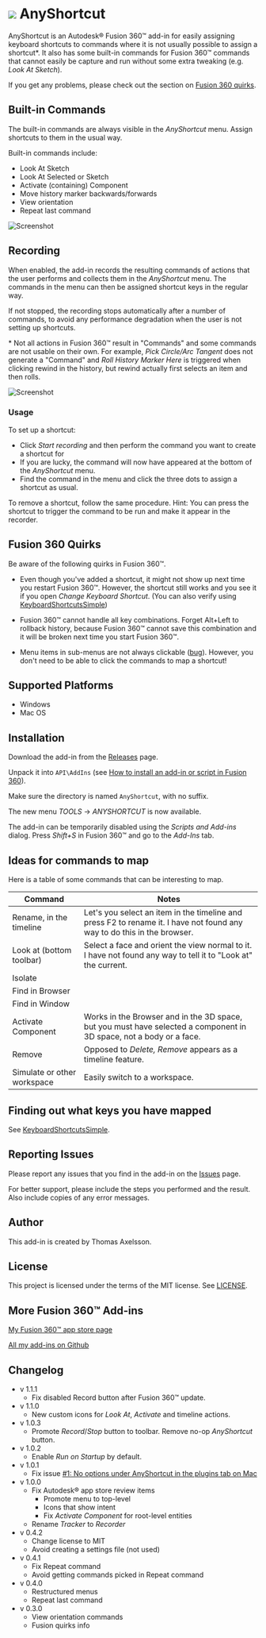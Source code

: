 # ![](resources/anyshortcut/32x32.png) AnyShortcut

AnyShortcut is an Autodesk® Fusion 360™ add-in for easily assigning keyboard shortcuts to commands where it is not usually possible to assign a shortcut*. It also has some built-in commands for Fusion 360™ commands that cannot easily be capture and run without some extra tweaking (e.g. *Look At Sketch*).

If you get any problems, please check out the section on [Fusion 360 quirks](#fusion-360-quirks).

## Built-in Commands

The built-in commands are always visible in the *AnyShortcut* menu. Assign shortcuts to them in the usual way.

Built-in commands include:

 * Look At Sketch
 * Look At Selected or Sketch
 * Activate (containing) Component
 * Move history marker backwards/forwards
 * View orientation
 * Repeat last command

![Screenshot](builtin_screenshot.png)

## Recording

When enabled, the add-in records the resulting commands of actions that the user performs and collects them in the *AnyShortcut* menu. The commands in the menu can then be assigned shortcut keys in the regular way.

If not stopped, the recording stops automatically after a number of commands, to avoid any performance degradation when the user is not setting up shortcuts.

\* Not all actions in Fusion 360™ result in "Commands" and some commands are not usable on their own. For example, *Pick Circle/Arc Tangent* does not generate a "Command" and *Roll History Marker Here* is triggered when clicking rewind in the history, but rewind actually first selects an item and then rolls.

![Screenshot](tracker_screenshot.png)

### Usage

To set up a shortcut:

* Click *Start recording* and then perform the command you want to create a shortcut for
* If you are lucky, the command will now have appeared at the bottom of the *AnyShortcut* menu.
* Find the command in the menu and click the three dots to assign a shortcut as usual.

To remove a shortcut, follow the same procedure. Hint: You can press the shortcut to trigger the command to be run and make it appear in the recorder.

## Fusion 360 Quirks

Be aware of the following quirks in Fusion 360™.

* Even though you've added a shortcut, it might not show up next time you restart Fusion 360™. However, the shortcut still works and you see it if you open *Change Keyboard Shortcut*. (You can also verify using [KeyboardShortcutsSimple](https://github.com/thomasa88/KeyboardShortcutsSimple/blob/master/README.md))

* Fusion 360™ cannot handle all key combinations. Forget Alt+Left to rollback history, because Fusion 360™ cannot save this combination and it will be broken next time you start Fusion 360™.

* Menu items in sub-menus are not always clickable ([bug](https://forums.autodesk.com/t5/fusion-360-api-and-scripts/api-bug-cannot-click-menu-items-in-nested-dropdown/td-p/9669144)). However, you don't need to be able to click the commands to map a shortcut!

## Supported Platforms

  * Windows
  * Mac OS

## Installation

Download the add-in from the [Releases](https://github.com/thomasa88/AnyShortcut/releases) page.

Unpack it into `API\AddIns` (see [How to install an add-in or script in Fusion 360](https://knowledge.autodesk.com/support/fusion-360/troubleshooting/caas/sfdcarticles/sfdcarticles/How-to-install-an-ADD-IN-and-Script-in-Fusion-360.html)).

Make sure the directory is named `AnyShortcut`, with no suffix.

The new menu *TOOLS* -> *ANYSHORTCUT* is now available.

The add-in can be temporarily disabled using the *Scripts and Add-ins* dialog. Press *Shift+S* in Fusion 360™ and go to the *Add-Ins* tab.

## Ideas for commands to map

Here is a table of some commands that can be interesting to map.

| Command                     | Notes                                                        |
| --------------------------- | ------------------------------------------------------------ |
| Rename, in the timeline     | Let's you select an item in the timeline and press F2 to rename it. I have not found any way to do this in the browser. |
| Look at (bottom toolbar)    | Select a face and orient the view normal to it. I have not found any way to tell it to "Look at" the current. |
| Isolate                     |                                                              |
| Find in Browser             |                                                              |
| Find in Window              |                                                              |
| Activate Component          | Works in the Browser and in the 3D space, but you must have selected a component in 3D space, not a body or a face. |
| Remove                      | Opposed to *Delete,* *Remove* appears as a timeline feature. |
| Simulate or other workspace | Easily switch to a workspace.                                |

## Finding out what keys you have mapped

See [KeyboardShortcutsSimple](https://github.com/thomasa88/KeyboardShortcutsSimple/blob/master/README.md).

## Reporting Issues

Please report any issues that you find in the add-in on the [Issues](https://github.com/thomasa88/AnyShortcut/issues) page.

For better support, please include the steps you performed and the result. Also include copies of any error messages.

## Author

This add-in is created by Thomas Axelsson.

## License

This project is licensed under the terms of the MIT license. See [LICENSE](LICENSE).

## More Fusion 360™ Add-ins

[My Fusion 360™ app store page](https://apps.autodesk.com/en/Publisher/PublisherHomepage?ID=JLH9M8296BET)

[All my add-ins on Github](https://github.com/topics/fusion-360?q=user%3Athomasa88)

## Changelog

* v 1.1.1
  * Fix disabled Record button after Fusion 360™ update.
* v 1.1.0
  * New custom icons for *Look At*, *Activate* and timeline actions.
* v 1.0.3
  * Promote *Record*/*Stop* button to toolbar. Remove no-op *AnyShortcut* button.
* v 1.0.2
  * Enable *Run on Startup* by default.
* v 1.0.1
  * Fix issue [#1: No options under AnyShortcut in the plugins tab on Mac ](/thomasa88/AnyShortcut/issues/1)
* v 1.0.0
  * Fix Autodesk® app store review items
    * Promote menu to top-level
    * Icons that show intent
    * Fix *Activate Component* for root-level entities
  * Rename *Tracker* to *Recorder*
* v 0.4.2
  * Change license to MIT
  * Avoid creating a settings file (not used)
* v 0.4.1
  * Fix Repeat command
  * Avoid getting commands picked in Repeat command
* v 0.4.0
  * Restructured menus
  * Repeat last command
* v 0.3.0
  * View orientation commands
  * Fusion quirks info

